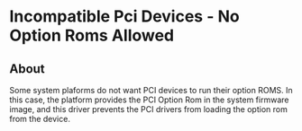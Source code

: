 # Incompatible Pci Devices - No Option Roms Allowed

## About

Some system plaforms do not want PCI devices to run their option ROMS.  In this case, the
platform provides the PCI Option Rom in the system firmware image, and this driver prevents
the PCI drivers from loading the option rom from the device.
